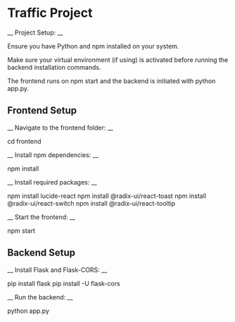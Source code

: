 # Traffic Project

__ Project Setup: __ 

Ensure you have Python and npm installed on your system.

Make sure your virtual environment (if using) is activated before running the backend installation commands.

The frontend runs on npm start and the backend is initiated with python app.py.

## Frontend Setup

__ Navigate to the frontend folder: __

cd frontend

__ Install npm dependencies: __

npm install

__ Install required packages: __

npm install lucide-react
npm install @radix-ui/react-toast
npm install @radix-ui/react-switch
npm install @radix-ui/react-tooltip

__ Start the frontend: __

npm start

## Backend Setup

__ Install Flask and Flask-CORS: __

pip install flask
pip install -U flask-cors

__ Run the backend: __

python app.py